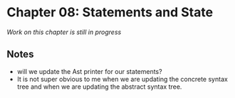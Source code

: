 # Chapter 08: Statements and State
_Work on this chapter is still in progress_

## Notes
- will we update the Ast printer for our statements?
- It is not super obvious to me when we are updating the concrete syntax tree and when we are updating the abstract syntax tree.